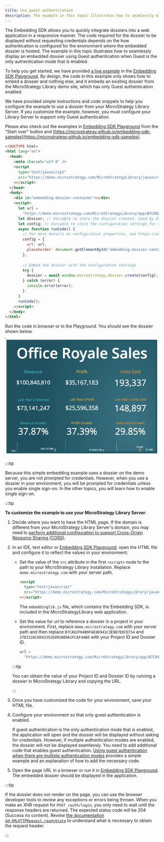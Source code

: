 ```yaml
---
title: Use guest authentication
description: The example in this topic illustrates how to seamlessly display an embedded dossier using Guest authentication when Guest is the only authentication mode that is enabled.
---
```


The Embedding SDK allows you to quickly integrate dossiers into a web application in a responsive manner. The code required for the dossier to be displayed without requesting credentials depends on the how authentication is configured for the environment where the embedded dossier is hosted. The example in this topic illustrates how to seamlessly display an embedded dossier using Guest authentication when Guest is the only authentication mode that is enabled.

To help you get started, we have provided [a live example](https://microstrategy.github.io/playground/?example=g2) in the [Embedding SDK Playground](https://microstrategy.github.io/playground/). By design, the code in this example only shows how to embed a dossier and nothing else, and it embeds an existing dossier from the MicroStrategy Library demo site, which has only Guest authentication enabled.

We have provided simple instructions and code snippets to help you configure the example to use a dossier from your MicroStrategy Library Server. If you customize the example, however, you must configure your Library Server to support only Guest authentication.

Please also check out the examples in [Embedding SDK Playground](https://microstrategy.github.io/playground/) from the "Start over" button and [https://microstrategy.github.io/embedding-sdk-samples](https://microstrategy.github.io/embedding-sdk-samples).

```html
<!DOCTYPE html>
<html lang="en">
  <head>
    <meta charset="utf-8" />
    <script
      type="text/javascript"
      src="https://demo.microstrategy.com/MicroStrategyLibrary/javascript/embeddinglib.js"
    ></script>
  </head>
  <body>
    <div id="embedding-dossier-container"></div>
    <script>
      let url =
        "https://demo.microstrategy.com/MicroStrategyLibrary/app/B7CA92F04B9FAE8D941C3E9B7E0CD754/27D332AC6D43352E0928B9A1FCAF4AB0"; // https://{env-url}/{libraryName}/app/{projectId}/{dossierId}
      let dossier; // Variable to store the dossier created. Used by Event Handler do not remove!
      let config; // Variable to store the configuration settings for dossier.
      async function runCode() {
        // For more details on configuration properties, see https://www2.microstrategy.com/producthelp/Current/EmbeddingSDK/Content/topics/dossier_properties.htm
        config = {
          url: url,
          placeholder: document.getElementById("embedding-dossier-container"),
        };

        // Embed the dossier with the configuration settings
        try {
          dossier = await window.microstrategy.dossier.create(config);
        } catch (error) {
          console.error(error);
        }
      }
      runCode();
    </script>
  </body>
</html>
```

Run the code in browser or in the Playground. You should see the dossier shown below.

![Embedded Dossier](../images/EmbeddedDossier.png)

:::tip

Because this simple embedding example uses a dossier on the demo server, you are not prompted for credentials. However, when you use a dossier in your environment, you will be prompted for credentials unless you enable single sign-on. In the other topics, you will learn how to enable single sign-on.

:::tip

**To customize the example to use your MicroStrategy Library Server**:

1. Decide where you want to have the HTML page. If the domain is different from your MicroStrategy Library Server's domain, you may need to [perform additional configuration to support Cross-Origin Resource Sharing (CORS)](../config.md).

1. In an IDE, text editor or [Embedding SDK Playground](https://microstrategy.github.io/playground/), open the HTML file and configure it to reflect the values in your environment:

   - Set the value of the `src` attribute in the first `<script>` node to the path to your MicroStrategy Library installation. Replace `demo.microstrategy.com` with your server path.

     ```html
     <script
       type="text/javascript"
       src="https://demo.microstrategy.com/MicroStrategyLibrary/javascript/embeddinglib.js"
     ></script>
     ```

     The `embeddinglib.js` file, which contains the Embedding SDK, is included in the MicroStrategyLibrary web application.

   - Set the value for url to reference a dossier in a project in your environment. First, replace `demo.microstrategy.com` with your server path and then replace `B7CA92F04B9FAE8D941C3E9B7E0CD754` and `27D332AC6D43352E0928B9A1FCAF4AB0` with your Project ID and Dossier ID.

     ```js
     url =
       "https://demo.microstrategy.com/MicroStrategyLibrary/app/B7CA92F04B9FAE8D941C3E9B7E0CD754/27D332AC6D43352E0928B9A1FCAF4AB0";
     ```

   :::tip

   You can obtain the value of your Project ID and Dossier ID by running a dossier in MicroStrategy Library and copying the URL.

   :::

1. Once you have customized the code for your environment, save your HTML file.

1. Configure your environment so that only guest authentication is enabled.

   If guest authentication is the only authentication mode that is enabled, the application will open and the dossier will be displayed without asking for credentials. However, if multiple authentication modes are enabled, the dossier will not be displayed seamlessly. You need to add additional code that enables guest authentication. [Using guest authentication when there are multiple authentication modes](./multiple-modes.md) provides a simple example and an explanation of how to add the necessary code.

1. Open the page URL in a browser or run it in [Embedding SDK Playground](https://microstrategy.github.io/playground/). The embedded dossier should be displayed in the application.

:::tip

If the dossier does not render on the page, you can use the browser developer tools to review any exceptions or errors being thrown. When you make an XHR request for `POST /auth/login`, you only need to wait until the response headers are returned. The expected status code will be 204 (Success no content). Review [the documentation on `XMLHTTPRequest.readyState`](https://developer.mozilla.org/en-US/docs/Web/API/XMLHttpRequest/readyState) to understand what is necessary to obtain the request header.

:::
